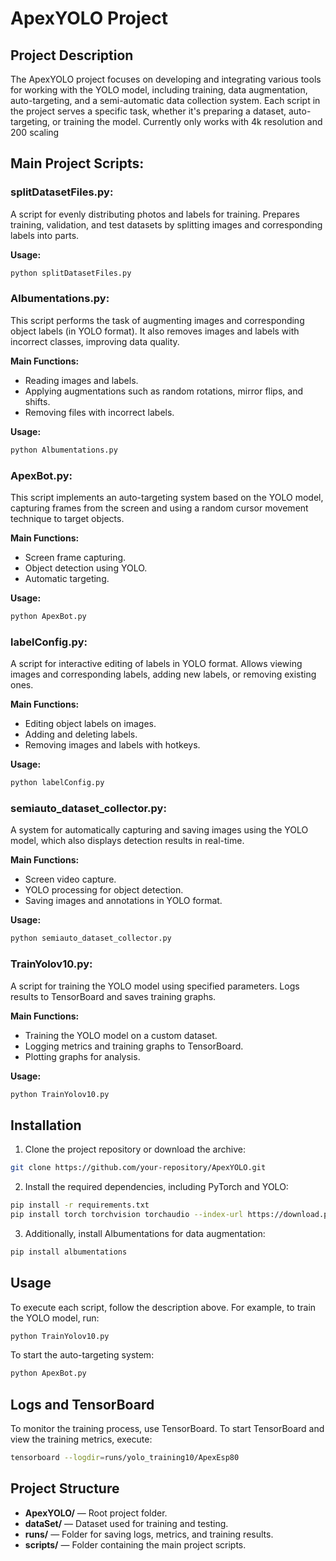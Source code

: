 
# ApexYOLO Project

## Project Description

The ApexYOLO project focuses on developing and integrating various tools for working with the YOLO model, including training, data augmentation, auto-targeting, and a semi-automatic data collection system. Each script in the project serves a specific task, whether it's preparing a dataset, auto-targeting, or training the model.
Currently only works with 4k resolution and 200 scaling

## Main Project Scripts:

### splitDatasetFiles.py:

A script for evenly distributing photos and labels for training.
Prepares training, validation, and test datasets by splitting images and corresponding labels into parts.

**Usage:**
```bash
python splitDatasetFiles.py
```

### Albumentations.py:

This script performs the task of augmenting images and corresponding object labels (in YOLO format). 
It also removes images and labels with incorrect classes, improving data quality.

**Main Functions:**
- Reading images and labels.
- Applying augmentations such as random rotations, mirror flips, and shifts.
- Removing files with incorrect labels.

**Usage:**
```bash
python Albumentations.py
```

### ApexBot.py:

This script implements an auto-targeting system based on the YOLO model, capturing frames from the screen and using a random cursor movement technique to target objects.

**Main Functions:**
- Screen frame capturing.
- Object detection using YOLO.
- Automatic targeting.

**Usage:**
```bash
python ApexBot.py
```

### labelConfig.py:

A script for interactive editing of labels in YOLO format. 
Allows viewing images and corresponding labels, adding new labels, or removing existing ones.

**Main Functions:**
- Editing object labels on images.
- Adding and deleting labels.
- Removing images and labels with hotkeys.

**Usage:**
```bash
python labelConfig.py
```

### semiauto_dataset_collector.py:

A system for automatically capturing and saving images using the YOLO model, which also displays detection results in real-time.

**Main Functions:**
- Screen video capture.
- YOLO processing for object detection.
- Saving images and annotations in YOLO format.

**Usage:**
```bash
python semiauto_dataset_collector.py
```

### TrainYolov10.py:

A script for training the YOLO model using specified parameters. 
Logs results to TensorBoard and saves training graphs.

**Main Functions:**
- Training the YOLO model on a custom dataset.
- Logging metrics and training graphs to TensorBoard.
- Plotting graphs for analysis.

**Usage:**
```bash
python TrainYolov10.py
```

## Installation

1. Clone the project repository or download the archive:

```bash
git clone https://github.com/your-repository/ApexYOLO.git
```

2. Install the required dependencies, including PyTorch and YOLO:

```bash
pip install -r requirements.txt
pip install torch torchvision torchaudio --index-url https://download.pytorch.org/whl/cu118
```

3. Additionally, install Albumentations for data augmentation:

```bash
pip install albumentations
```

## Usage

To execute each script, follow the description above. For example, to train the YOLO model, run:

```bash
python TrainYolov10.py
```

To start the auto-targeting system:

```bash
python ApexBot.py
```

## Logs and TensorBoard

To monitor the training process, use TensorBoard. To start TensorBoard and view the training metrics, execute:

```bash
tensorboard --logdir=runs/yolo_training10/ApexEsp80
```

## Project Structure

- **ApexYOLO/** — Root project folder.
- **dataSet/** — Dataset used for training and testing.
- **runs/** — Folder for saving logs, metrics, and training results.
- **scripts/** — Folder containing the main project scripts.


